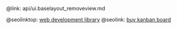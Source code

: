 @link: api/ui.baselayout_removeview.md

@seolinktop: [web development library](https://webix.com)
@seolink: [buy kanban board](https://webix.com/kanban/)